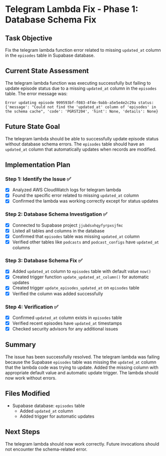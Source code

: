 # Telegram Lambda Fix - Phase 1: Database Schema Fix

## Task Objective
Fix the telegram lambda function error related to missing `updated_at` column in the `episodes` table in Supabase database.

## Current State Assessment
The telegram lambda function was executing successfully but failing to update episode status due to a missing `updated_at` column in the `episodes` table. The error message was:
```
Error updating episode 999593bf-f083-4f4e-9abb-a5e5e4e2c29a status: 
{'message': "Could not find the 'updated_at' column of 'episodes' in the schema cache", 'code': 'PGRST204', 'hint': None, 'details': None}
```

## Future State Goal
The telegram lambda should be able to successfully update episode status without database schema errors. The `episodes` table should have an `updated_at` column that automatically updates when records are modified.

## Implementation Plan

### Step 1: Identify the Issue ✅
- [x] Analyzed AWS CloudWatch logs for telegram lambda
- [x] Found the specific error related to missing `updated_at` column
- [x] Confirmed the lambda was working correctly except for status updates

### Step 2: Database Schema Investigation ✅
- [x] Connected to Supabase project `jjubdsxhqyfyrpxsjfmc`
- [x] Listed all tables and columns in the database
- [x] Confirmed that `episodes` table was missing `updated_at` column
- [x] Verified other tables like `podcasts` and `podcast_configs` have `updated_at` columns

### Step 3: Database Schema Fix ✅
- [x] Added `updated_at` column to `episodes` table with default value `now()`
- [x] Created trigger function `update_updated_at_column()` for automatic updates
- [x] Created trigger `update_episodes_updated_at` on `episodes` table
- [x] Verified the column was added successfully

### Step 4: Verification ✅
- [x] Confirmed `updated_at` column exists in `episodes` table
- [x] Verified recent episodes have `updated_at` timestamps
- [x] Checked security advisors for any additional issues

## Summary
The issue has been successfully resolved. The telegram lambda was failing because the Supabase `episodes` table was missing the `updated_at` column that the lambda code was trying to update. Added the missing column with appropriate default value and automatic update trigger. The lambda should now work without errors.

## Files Modified
- Supabase database: `episodes` table
  - Added `updated_at` column
  - Added trigger for automatic updates

## Next Steps
The telegram lambda should now work correctly. Future invocations should not encounter the schema-related error. 